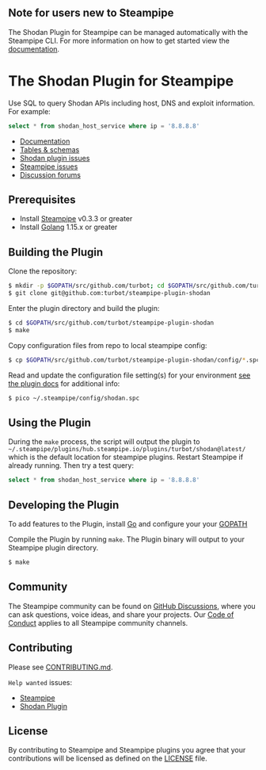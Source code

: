 ## Note for users new to Steampipe
The Shodan Plugin for Steampipe can be managed automatically with the Steampipe CLI.
For more information on how to get started view the [documentation](https://hub.steampipe.io/plugins/turbot/shodan).

# The Shodan Plugin for Steampipe

Use SQL to query Shodan APIs including host, DNS and exploit information. For example:

```sql
select * from shodan_host_service where ip = '8.8.8.8'
```

- [Documentation](https://hub.steampipe.io/plugins/turbot/shodan)
- [Tables & schemas](https://hub.steampipe.io/plugins/turbot/shodan/tables)
- [Shodan plugin issues](https://github.com/turbot/steampipe-plugin-shodan/issues)
- [Steampipe issues](https://github.com/turbot/steampipe/issues)
- [Discussion forums](https://github.com/turbot/steampipe/discussions)

## Prerequisites

- Install [Steampipe](https://steampipe.io/downloads) v0.3.3 or greater
- Install [Golang](https://golang.org/doc/install) 1.15.x or greater

## Building the Plugin

Clone the repository:

```sh
$ mkdir -p $GOPATH/src/github.com/turbot; cd $GOPATH/src/github.com/turbot
$ git clone git@github.com:turbot/steampipe-plugin-shodan
```


Enter the plugin directory and build the plugin:

```sh
$ cd $GOPATH/src/github.com/turbot/steampipe-plugin-shodan
$ make
```


Copy configuration files from repo to local steampipe config:
```sh
$ cp $GOPATH/src/github.com/turbot/steampipe-plugin-shodan/config/*.spc ~/.steampipe/config
```


Read and update the configuration file setting(s) for your environment [see the plugin docs](https://hub.steampipe.io/plugins/turbot/shodan) for additional info:
```sh
$ pico ~/.steampipe/config/shodan.spc
```

## Using the Plugin

During the `make` process, the script will output the plugin to `~/.steampipe/plugins/hub.steampipe.io/plugins/turbot/shodan@latest/` which is the default location for steampipe plugins. Restart Steampipe if already running. Then try a test query:

```sql
select * from shodan_host_service where ip = '8.8.8.8'
```

## Developing the Plugin

To add features to the Plugin, install [Go](http://www.golang.org) and configure your your [GOPATH](http://golang.org/doc/code.html#GOPATH)

Compile the Plugin by running `make`. The Plugin binary will output to your Steampipe plugin directory.

```sh
$ make
```

## Community

The Steampipe community can be found on [GitHub Discussions](https://github.com/turbot/steampipe/discussions), where you can ask questions, voice ideas, and share your projects. Our [Code of Conduct](https://github.com/turbot/steampipe/blob/main/CODE_OF_CONDUCT.md) applies to all Steampipe community channels.

## Contributing

Please see [CONTRIBUTING.md](https://github.com/turbot/steampipe/blob/main/CONTRIBUTING.md).

`Help wanted` issues:
- [Steampipe](https://github.com/turbot/steampipe/labels/help%20wanted)
- [Shodan Plugin](https://github.com/turbot/steampipe-plugin-shodan/labels/help%20wanted)

## License

By contributing to Steampipe and Steampipe plugins you agree that your contributions will be licensed as defined on the [LICENSE](LICENSE) file.